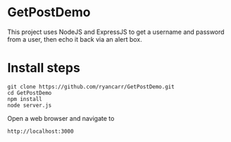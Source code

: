 # GetPostDemo

This project uses NodeJS and ExpressJS to get a username and password from a user, then echo it back via an alert box.

# Install steps

```
git clone https://github.com/ryancarr/GetPostDemo.git
cd GetPostDemo
npm install
node server.js
```

Open a web browser and navigate to

```
http://localhost:3000
```
